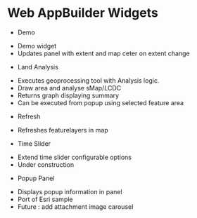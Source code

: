 # Web AppBuilder Widgets

* Demo
 - Demo widget
 - Updates panel with extent and map ceter on extent change
* Land Analysis
 - Executes geoprocessing tool with Analysis logic. 
 - Draw area and analyse sMap/LCDC
 - Returns graph displaying summary
 - Can be executed from popup using selected feature area
* Refresh
 - Refreshes featurelayers in map
* Time Slider
 - Extend time slider configurable options
 - Under construction
* Popup Panel
 - Displays popup information in panel
 - Port of Esri sample
 - Future : add attachment image carousel

